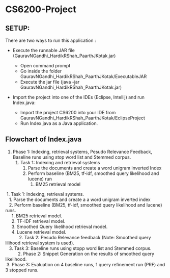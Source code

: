 # CS6200-Project 

## SETUP:

There are two ways to run this application :
* Execute the runnable JAR file (GauravNGandhi_HardikRShah_PaarthJKotak.jar)
  * Open command prompt
  * Go inside the folder GauravNGandhi_HardikRShah_PaarthJKotak/ExecutableJAR
  * Execute the jar file (java -jar GauravNGandhi_HardikRShah_PaarthJKotak.jar)
  
* Import the project into one of the IDEs (Eclipse, Intellij) and run Index.java:
  * Import the project CS6200 into your IDE from GauravNGandhi_HardikRShah_PaarthJKotak/EclipseProject
  * Run Index.java as a Java application.


## Flowchart of Index.java
<ol>
  <li>Phase 1: Indexing, retrieval systems, Pesudo Relevance Feedback, Baseline runs using stop word list and Stemmed corpus.
    <ol> 
      <li>Task 1: Indexing and retrieval systems
        <ol>
          <li>Parse the documents and create a word unigram inverted Index</li>
          <li>Perform baseline (BM25, tf-idf, smoothed query likelihood and lucene) run
            <ol>
              <li>BM25 retrieval model</li>
            </ol>
          </li>
        </ol>
      </li>
    </ol>
  </li>
</ol>
  1. Task 1: Indexing, retrieval systems.<br/>
    1. Parse the documents and create a a word unigram inverted index<br/>
    2. Perform baseline (BM25, tf-idf, smoothed query likelihood and lucene) runs.<br/>
      1. BM25 retrieval model.<br/>
      2. TF-IDF retrieval model.<br/>
      3. Smoothed Query likelihood retrieval model.<br/>
      4. Lucene retrieval model.<br/>
        
    2. Task 2: Pesudo Relevance feedback (Note: Smoothed query lilihood retrieval system is used).<br/>
    3. Task 3: Baseline runs using stopp word list and Stemmed corpus.<br/>
    
      	
2. Phase 2: Snippet Generation on the results of smoothed query likelihood.<br/>
  3. Phase 3: Evaluation on 4 baseline runs, 1 query refinement run (PRF) and 3 stopped runs.<br/>
   


